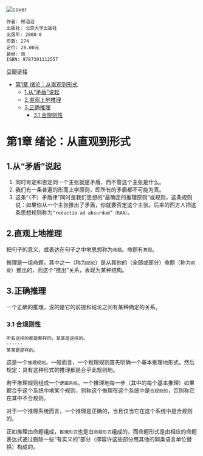 ![cover](https://img3.doubanio.com/view/subject/l/public/s5939210.jpg)

    作者: 邢滔滔 
    出版社: 北京大学出版社
    出版年: 2008-8
    页数: 274
    定价: 28.00元
    装帧: 简
    ISBN: 9787301112557

[豆瓣链接](https://book.douban.com/subject/3175037/)

- [第1章 绪论：从直观到形式](#%e7%ac%ac1%e7%ab%a0-%e7%bb%aa%e8%ae%ba%e4%bb%8e%e7%9b%b4%e8%a7%82%e5%88%b0%e5%bd%a2%e5%bc%8f)
  - [1.从“矛盾”说起](#1%e4%bb%8e%e7%9f%9b%e7%9b%be%e8%af%b4%e8%b5%b7)
  - [2.直观上地推理](#2%e7%9b%b4%e8%a7%82%e4%b8%8a%e5%9c%b0%e6%8e%a8%e7%90%86)
  - [3.正确推理](#3%e6%ad%a3%e7%a1%ae%e6%8e%a8%e7%90%86)
    - [3.1 合规则性](#31-%e5%90%88%e8%a7%84%e5%88%99%e6%80%a7)

# 第1章 绪论：从直观到形式
## 1.从“矛盾”说起
1. 同时肯定和否定同一个主张就是矛盾，而不管这个主张是什么。
2. 我们有一条普遍的形而上学原则，即所有的矛盾都不可能为真。
3. 这条“（不）矛盾律”同时是我们思想的“最确定的推理原则”或规则，这条规则说：如果你从一个主张推出了矛盾，你就要否定这个主张。后来的西方人把这条思想规则称为`“reductio ad absurdum”（RAA）`。

## 2.直观上地推理
把句子的意义，或表达在句子之中地思想称为`命题`。命题有`真假`。

推理是一组命题，其中之一（称为`结论`）是从其他的（全部或部分）命题（称为`前提`）推出的，而这个“推出”关系，表现为某种结构。

## 3.正确推理
一个正确的推理，说的是它的前提和结论之间有某种确定的关系。

### 3.1 合规则性
```
所有这样的都是那样的。某某是这样的。
------
某某是那样的。
```

这是一个`推理规则`。一般而言，一个推理规则首先明确一个基本推理地形式，然后规定：具有这种形式的推理都是合乎此规则地。

若干推理规则组成一个`逻辑系统`。一个推理地每一步（其中的每个基本推理）如果都合乎这个系统中地某个规则，则称这个推理在这个系统中是`合规则的`，否则称它在其中不合规则。

对于一个推理系统而言，一个推理是正确的，当且仅当它在这个系统中是合规则的。

正如推理由命题组成，`推理形式`也是由`命题形式`组成的，而命题形式是由相应的命题表达式通过删除一些“有实义的”部分（即容许这些部分用其他的同类语言单位替换）构成的。













































































































































































































































































